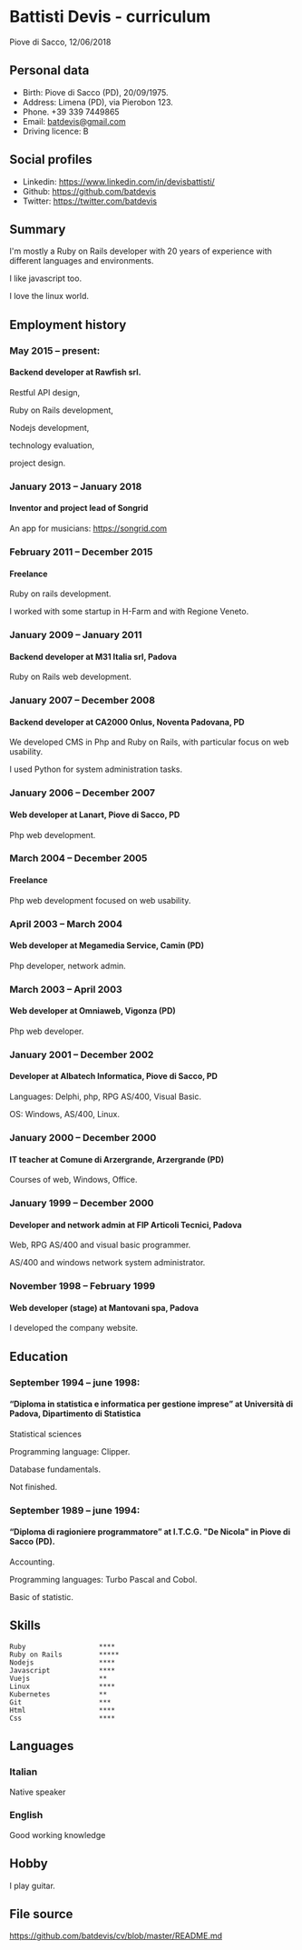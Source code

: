 # Battisti Devis - curriculum

Piove di Sacco, 12/06/2018

## Personal data
* Birth: Piove di Sacco (PD), 20/09/1975.
* Address: Limena (PD), via Pierobon 123.
* Phone. +39 339 7449865 
* Email: batdevis@gmail.com 
* Driving licence: B 

## Social profiles
* Linkedin: https://www.linkedin.com/in/devisbattisti/
* Github: https://github.com/batdevis
* Twitter: https://twitter.com/batdevis

## Summary
I'm mostly a Ruby on Rails developer with 20 years of experience with different languages and environments. 

I like javascript too. 

I love the linux world.

## Employment history
### May 2015 – present:
#### Backend developer at Rawfish srl.
Restful API design,

Ruby on Rails development,

Nodejs development,

technology evaluation,

project design.

### January 2013 – January 2018
#### Inventor and project lead of Songrid
An app for musicians: https://songrid.com

### February 2011 – December 2015
#### Freelance
Ruby on rails development.

I worked with some startup in H-Farm and with Regione Veneto.

### January 2009 – January 2011
#### Backend developer at M31 Italia srl, Padova
Ruby on Rails web development.

### January 2007 – December 2008
#### Backend developer at CA2000 Onlus, Noventa Padovana, PD
We developed CMS in Php and Ruby on Rails, with particular focus on web usability.

I used Python for system administration tasks.

### January 2006 – December 2007
#### Web developer at Lanart, Piove di Sacco, PD
Php web development.

### March 2004 – December 2005
#### Freelance
Php web development focused on web usability.

### April 2003 – March 2004
#### Web developer at Megamedia Service, Camin (PD)
Php developer, network admin.

### March 2003 – April 2003
#### Web developer at Omniaweb, Vigonza (PD)
Php web developer.

### January 2001 – December 2002
#### Developer at Albatech Informatica, Piove di Sacco, PD
Languages: Delphi, php, RPG AS/400, Visual Basic.

OS: Windows, AS/400, Linux.

### January 2000 – December 2000
#### IT teacher at Comune di Arzergrande, Arzergrande (PD)
Courses of web, Windows, Office.

### January 1999 – December 2000
#### Developer and network admin at FIP Articoli Tecnici, Padova
Web, RPG AS/400 and visual basic programmer.

AS/400 and windows network system administrator.

### November 1998 – February 1999
#### Web developer (stage) at Mantovani spa, Padova
I developed the company website.

## Education
### September 1994 – june 1998:
#### “Diploma in statistica e informatica per gestione imprese” at Università di Padova, Dipartimento di Statistica
Statistical sciences

Programming language: Clipper.

Database fundamentals.

Not finished.

### September 1989 – june 1994: 
#### “Diploma di ragioniere programmatore” at I.T.C.G. "De Nicola" in Piove di Sacco (PD).
Accounting.

Programming languages: Turbo Pascal and Cobol.

Basic of statistic.

## Skills
```
Ruby                  ****
Ruby on Rails         *****
Nodejs                ****
Javascript            ****
Vuejs                 **
Linux                 ****
Kubernetes            **
Git                   ***
Html                  ****
Css                   ****
```

## Languages
### Italian
Native speaker

### English
Good working knowledge

## Hobby
I play guitar.

## File source
https://github.com/batdevis/cv/blob/master/README.md
